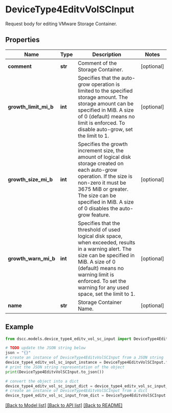# DeviceType4EditvVolSCInput

Request body for editing VMware Storage Container.

## Properties

Name | Type | Description | Notes
------------ | ------------- | ------------- | -------------
**comment** | **str** | Comment of the Storage Container. | [optional] 
**growth_limit_mi_b** | **int** | Specifies that the auto-grow operation is limited to the specified storage amount. The storage amount can be specified in MiB. A size of 0 (default) means no limit is enforced.  To disable auto-grow, set the limit to 1. | [optional] 
**growth_size_mi_b** | **int** | Specifies the growth increment size, the amount of logical disk storage created on each auto-grow operation. If the size is non-zero it must be 3675 MiB or greater. The size can be specified in MiB. A size of 0 disables the auto-grow feature. | [optional] 
**growth_warn_mi_b** | **int** | Specifies that the threshold of used logical disk space, when exceeded, results in a warning alert. The size can be specified in MiB. A size of 0 (default) means no warning limit is enforced. To set the warning for any used space, set the limit to 1. | [optional] 
**name** | **str** | Storage Container Name. | [optional] 

## Example

```python
from dscc.models.device_type4_editv_vol_sc_input import DeviceType4EditvVolSCInput

# TODO update the JSON string below
json = "{}"
# create an instance of DeviceType4EditvVolSCInput from a JSON string
device_type4_editv_vol_sc_input_instance = DeviceType4EditvVolSCInput.from_json(json)
# print the JSON string representation of the object
print(DeviceType4EditvVolSCInput.to_json())

# convert the object into a dict
device_type4_editv_vol_sc_input_dict = device_type4_editv_vol_sc_input_instance.to_dict()
# create an instance of DeviceType4EditvVolSCInput from a dict
device_type4_editv_vol_sc_input_from_dict = DeviceType4EditvVolSCInput.from_dict(device_type4_editv_vol_sc_input_dict)
```
[[Back to Model list]](../README.md#documentation-for-models) [[Back to API list]](../README.md#documentation-for-api-endpoints) [[Back to README]](../README.md)


